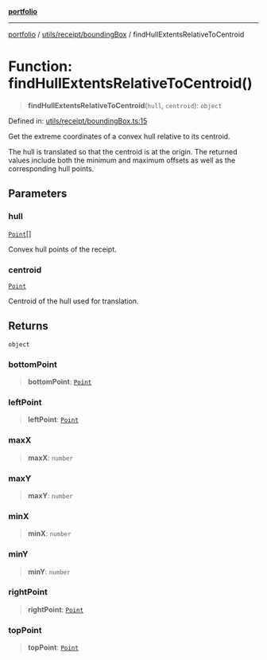 [**portfolio**](../../../../README.md)

***

[portfolio](../../../../modules.md) / [utils/receipt/boundingBox](../README.md) / findHullExtentsRelativeToCentroid

# Function: findHullExtentsRelativeToCentroid()

> **findHullExtentsRelativeToCentroid**(`hull`, `centroid`): `object`

Defined in: [utils/receipt/boundingBox.ts:15](https://github.com/tnorlund/Portfolio/blob/a83016b1a210f1190bf8ba4e72776be7bbd9e3ab/portfolio/utils/receipt/boundingBox.ts#L15)

Get the extreme coordinates of a convex hull relative to its centroid.

The hull is translated so that the centroid is at the origin. The
returned values include both the minimum and maximum offsets as well
as the corresponding hull points.

## Parameters

### hull

[`Point`](../../../../types/api/interfaces/Point.md)[]

Convex hull points of the receipt.

### centroid

[`Point`](../../../../types/api/interfaces/Point.md)

Centroid of the hull used for translation.

## Returns

`object`

### bottomPoint

> **bottomPoint**: [`Point`](../../../../types/api/interfaces/Point.md)

### leftPoint

> **leftPoint**: [`Point`](../../../../types/api/interfaces/Point.md)

### maxX

> **maxX**: `number`

### maxY

> **maxY**: `number`

### minX

> **minX**: `number`

### minY

> **minY**: `number`

### rightPoint

> **rightPoint**: [`Point`](../../../../types/api/interfaces/Point.md)

### topPoint

> **topPoint**: [`Point`](../../../../types/api/interfaces/Point.md)
